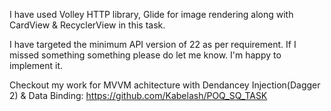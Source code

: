 I have used Volley HTTP library, Glide for image rendering along with CardView & RecyclerView in this task.

I have targeted the minimum API version of 22 as per requirement. If I missed something something please do let me know. I'm happy to implement it.

Checkout my work for MVVM achitecture with Dendancey Injection(Dagger 2)  & Data Binding: https://github.com/Kabelash/POQ_SQ_TASK
